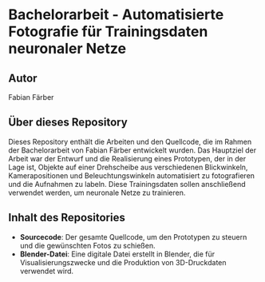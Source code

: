 # Bachelorarbeit - Automatisierte Fotografie für Trainingsdaten neuronaler Netze

## Autor
Fabian Färber

## Über dieses Repository
Dieses Repository enthält die Arbeiten und den Quellcode, die im Rahmen der Bachelorarbeit von Fabian Färber entwickelt wurden. Das Hauptziel der Arbeit war der Entwurf und die Realisierung eines Prototypen, der in der Lage ist, Objekte auf einer Drehscheibe aus verschiedenen Blickwinkeln, Kamerapositionen und Beleuchtungswinkeln automatisiert zu fotografieren und die Aufnahmen zu labeln. Diese Trainingsdaten sollen anschließend verwendet werden, um neuronale Netze zu trainieren.

## Inhalt des Repositories
- **Sourcecode**: Der gesamte Quellcode, um den Prototypen zu steuern und die gewünschten Fotos zu schießen.
- **Blender-Datei**: Eine digitale Datei erstellt in Blender, die für Visualisierungszwecke und die Produktion von 3D-Druckdaten verwendet wird.

<!--
## Struktur des Repositories
/Bachelorarbeit
|-- /src
|   |-- [Quellcode-Dateien und Skripte]
|-- /blender
|   |-- [Blender-Projektdatei]
|-- README.md


## Anleitung zum Betrieb der Anlage

### Voraussetzungen
- Beschreiben Sie hier, welche Software, welche Bibliotheken oder Tools vorab installiert werden müssen, um den Prototypen zu betreiben (z.B. Blender, Python-Version, benötigte Pakete).

### Inbetriebnahme
- Eine Schritt-für-Schritt-Anleitung, wie der Prototyp eingerichtet und gestartet wird.
- Beinhaltet möglicherweise Anweisungen zum Klonen des Repositories, zum Installieren von Abhängigkeiten und zum Ausführen der Anwendung.

## Nutzung der Blender-Datei
- Hinweise zur Nutzung der Blender-Datei, einschließlich der Erstellung von 3D-Druckdateien.

## Lizenz
Geben Sie hier an, welche Lizenz Sie für den Quellcode vergeben haben, damit andere wissen, wie sie Ihren Code verwenden dürfen.

## Kontakt
Bei Fragen oder Anregungen können Sie sich gerne per E-Mail an [Fabian Färber] (E-Mail-Adresse) wenden.

## Danksagung
- Danken Sie allen Institutionen, Betreuern oder sonstigen Personen, die Sie während Ihrer Bachelorarbeit unterstützt haben.
-->
